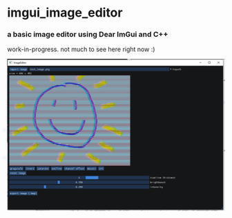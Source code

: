 # imgui_image_editor    
### a basic image editor using Dear ImGui and C++    
    
work-in-progress. not much to see here right now :)    
    
![screenshot of project](screenshot.png)    